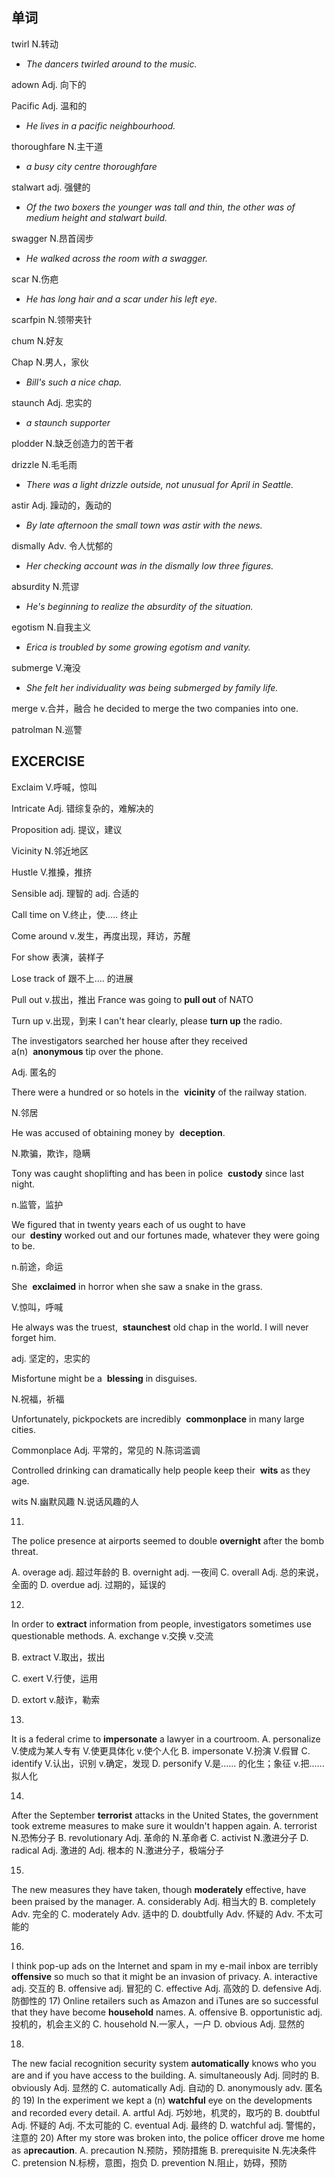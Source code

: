## 单词
twirl
N.转动
- _The dancers twirled around to the music._

adown
Adj. 向下的

Pacific
Adj. 温和的
- _He lives in a pacific neighbourhood._

thoroughfare
N.主干道
- _a busy city centre thoroughfare_

stalwart
adj. 强健的
- _Of the two boxers the younger was tall and thin, the other was of medium height and stalwart build._

swagger
N.昂首阔步
- _He walked across the room with a swagger._

scar
N.伤疤
- _He has long hair and a scar under his left eye._

scarfpin
N.领带夹针

chum
N.好友

Chap
N.男人，家伙
- _Bill's such a nice chap._

staunch
Adj. 忠实的
- _a staunch supporter_

plodder
N.缺乏创造力的苦干者

drizzle
N.毛毛雨
- _There was a light drizzle outside, not unusual for April in Seattle._

astir
Adj. 躁动的，轰动的
- _By late afternoon the small town was astir with the news._

dismally
Adv. 令人忧郁的
- _Her checking account was in the dismally low three figures._

absurdity
N.荒谬
- _He's beginning to realize the absurdity of the situation._

egotism
N.自我主义
- _Erica is troubled by some growing egotism and vanity._

submerge
V.淹没
- _She felt her individuality was being submerged by family life._

merge
v.合并，融合
he decided to merge the two companies into one.

patrolman
N.巡警



## EXCERCISE
Exclaim
V.呼喊，惊叫

Intricate
Adj. 错综复杂的，难解决的

Proposition
adj. 提议，建议

Vicinity
N.邻近地区

Hustle
V.推搡，推挤

Sensible
adj. 理智的
adj. 合适的

Call time on
V.终止，使..... 终止

Come around
v.发生，再度出现，拜访，苏醒

For show
表演，装样子

Lose track of
跟不上.... 的进展

Pull out
v.拔出，推出
France was going to **pull out** of NATO

Turn up
v.出现，到来
I can't hear clearly, please **turn up** the radio.




The investigators searched her house after they received a(n)  **anonymous** tip over the phone.

Adj. 匿名的



There were a hundred or so hotels in the  **vicinity** of the railway station.

N.邻居

He was accused of obtaining money by  **deception**.

N.欺骗，欺诈，隐瞒

Tony was caught shoplifting and has been in police  **custody** since last night.

n.监管，监护

We figured that in twenty years each of us ought to have our  **destiny** worked out and our fortunes made, whatever they were going to be.

n.前途，命运

She  **exclaimed** in horror when she saw a snake in the grass.

V.惊叫，呼喊


He always was the truest,  **staunchest** old chap in the world. I will never forget him.

adj. 坚定的，忠实的


Misfortune might be a  **blessing** in disguises.

N.祝福，祈福

Unfortunately, pickpockets are incredibly  **commonplace** in many large cities.

Commonplace
Adj. 平常的，常见的
N.陈词滥调

Controlled drinking can dramatically help people keep their  **wits** as they age.

wits
N.幽默风趣
N.说话风趣的人

11)
The police presence at airports seemed to double **overnight** after the bomb threat.


  A. overage
  adj. 超过年龄的
  B. overnight
  adj. 一夜间
  C. overall
  Adj. 总的来说，全面的
  D. overdue
  adj. 过期的，延误的

12)
In order to **extract** information from people, investigators sometimes use questionable methods.
  A. exchange
v.交换
v.交流

  B. extract
V.取出，拔出

  C. exert
V.行使，运用

  D. extort
  v.敲诈，勒索

13)
It is a federal crime to **impersonate** a lawyer in a courtroom.
  A. personalize
  V.使成为某人专有
  V.使更具体化
  v.使个人化
  B. impersonate
  V.扮演
  V.假冒
  C. identify
  V.认出，识别
  v.确定，发现
  D. personify
  V.是...... 的化生；象征
  v.把...... 拟人化

14)
After the September **terrorist** attacks in the United States, the government took extreme measures to make sure it wouldn't happen again.
  A. terrorist
  N.恐怖分子
  B. revolutionary
  Adj. 革命的
  N.革命者
  C. activist
  N.激进分子
  D. radical
  Adj. 激进的
  Adj. 根本的
  N.激进分子，极端分子

15)
The new measures they have taken, though **moderately** effective, have been praised by the manager.
  A. considerably
  Adj. 相当大的
  B. completely
  Adv. 完全的
  C. moderately
  Adv. 适中的
  D. doubtfully
  Adv. 怀疑的
  Adv. 不太可能的

16)
I think pop-up ads on the Internet and spam in my e-mail inbox are terribly **offensive** so much so that it might be an invasion of privacy.
  A. interactive
  adj. 交互的
  B. offensive
  adj. 冒犯的
  C. effective
  Adj. 高效的
  D. defensive
Adj. 防御性的
17)
Online retailers such as Amazon and iTunes are so successful that they have become **household** names.
  A. offensive
  B. opportunistic
  adj. 投机的，机会主义的
  C. household
  N.一家人，一户
  D. obvious
  Adj. 显然的

18)
The new facial recognition security system **automatically** knows who you are and if you have access to the building.
  A. simultaneously
  Adj. 同时的
  B. obviously
  Adj. 显然的
  C. automatically
  Adj. 自动的
  D. anonymously
   adv. 匿名的
19)
In the experiment we kept a (n) **watchful** eye on the developments and recorded every detail.
  A. artful
  Adj. 巧妙地，机灵的，取巧的
  B. doubtful
  Adj. 怀疑的
  Adj. 不太可能的
  C. eventual
  Adj. 最终的
  D. watchful
  adj. 警惕的，注意的
20)
After my store was broken into, the police officer drove me home as a**precaution**.
  A. precaution
  N.预防，预防措施
  B. prerequisite
  N.先决条件
  C. pretension
  N.标榜，意图，抱负
  D. prevention
  N.阻止，妨碍，预防
  